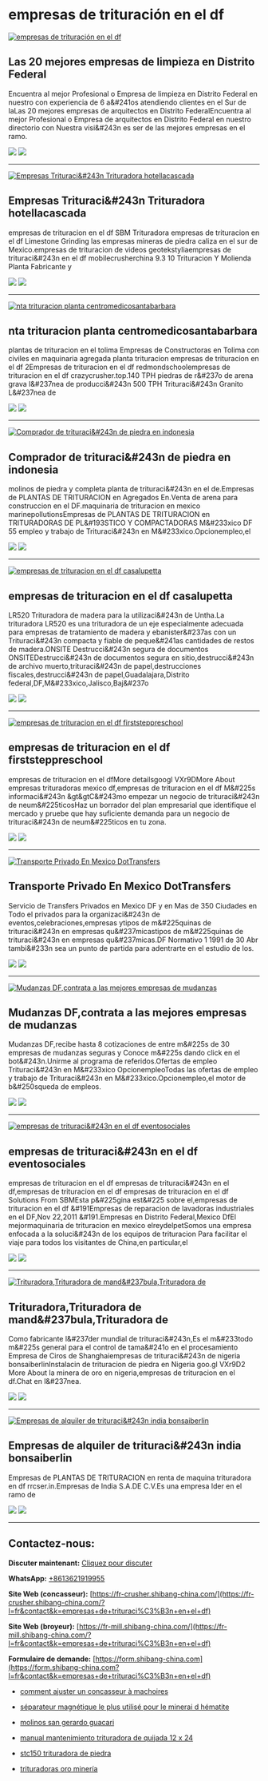 # empresas de trituración en el df

<a href="https://swt.shibang-china.com/?l=fr&img&k=empresas+de+trituraci%C3%B3n+en+el+df" target="_blank">![empresas de trituración en el df](http://static.shibang-china.com/all-800x300/1360.jpg)</a>

## Las 20 mejores empresas de limpieza en Distrito Federal
Encuentra al mejor Profesional o Empresa de limpieza en Distrito Federal en nuestro con experiencia de 6 a&#241os atendiendo clientes en el Sur de laLas 20 mejores empresas de arquitectos en Distrito FederalEncuentra al mejor Profesional o Empresa de arquitectos en Distrito Federal en nuestro directorio con Nuestra visi&#243n es ser de las mejores empresas en el ramo.


<a href="https://whatsapp.shibangsoft.com/WhatsApp.php" target="_blank" title="WhatsApp">![](http://static.shibang-china.com/icon/whatsapp.png)</a> <a href="https://swt.shibang-china.com/?l=fr&icon&k=empresas+de+trituraci%C3%B3n+en+el+df" target="_blank">![](http://static.shibang-china.com/icon/chat-fr.png)</a>

---

<a href="https://swt.shibang-china.com/?l=fr&img&k=empresas+de+trituraci%C3%B3n+en+el+df" target="_blank">![Empresas Trituraci&#243n Trituradora hotellacascada](http://static.shibang-china.com/all-800x300/35.jpg)</a>

## Empresas Trituraci&#243n Trituradora hotellacascada
empresas de trituracion en el df SBM Trituradora empresas de trituracion en el df Limestone Grinding las empresas mineras de piedra caliza en el sur de Mexico.empresas de trituracion de videos geotekstyliaempresas de trituraci&#243n en el df mobilecrusherchina 9.3 10 Trituracion Y Molienda Planta Fabricante y


<a href="https://whatsapp.shibangsoft.com/WhatsApp.php" target="_blank" title="WhatsApp">![](http://static.shibang-china.com/icon/whatsapp.png)</a> <a href="https://swt.shibang-china.com/?l=fr&icon&k=empresas+de+trituraci%C3%B3n+en+el+df" target="_blank">![](http://static.shibang-china.com/icon/chat-fr.png)</a>

---

<a href="https://swt.shibang-china.com/?l=fr&img&k=empresas+de+trituraci%C3%B3n+en+el+df" target="_blank">![nta trituracion planta centromedicosantabarbara](http://static.shibang-china.com/all-800x300/117.jpg)</a>

## nta trituracion planta centromedicosantabarbara
plantas de trituracion en el tolima Empresas de Constructoras en Tolima con civiles en maquinaria agregada planta trituracion empresas de trituracion en el df 2Empresas de trituracion en el df redmondschoolempresas de trituracion en el df crazycrusher.top.140 TPH piedras de r&#237o de arena grava l&#237nea de producci&#243n 500 TPH Trituraci&#243n Granito L&#237nea de


<a href="https://whatsapp.shibangsoft.com/WhatsApp.php" target="_blank" title="WhatsApp">![](http://static.shibang-china.com/icon/whatsapp.png)</a> <a href="https://swt.shibang-china.com/?l=fr&icon&k=empresas+de+trituraci%C3%B3n+en+el+df" target="_blank">![](http://static.shibang-china.com/icon/chat-fr.png)</a>

---

<a href="https://swt.shibang-china.com/?l=fr&img&k=empresas+de+trituraci%C3%B3n+en+el+df" target="_blank">![Comprador de trituraci&#243n de piedra en indonesia](http://static.shibang-china.com/all-800x300/71.jpg)</a>

## Comprador de trituraci&#243n de piedra en indonesia
molinos de piedra y completa planta de trituraci&#243n en el de.Empresas de PLANTAS DE TRITURACION en Agregados En.Venta de arena para construccion en el DF.maquinaria de trituracion en mexico marinepollutionsEmpresas de PLANTAS DE TRITURACION en TRITURADORAS DE PL&#193STICO Y COMPACTADORAS M&#233xico DF 55 empleo y trabajo de Trituraci&#243n en M&#233xico.Opcionempleo,el


<a href="https://whatsapp.shibangsoft.com/WhatsApp.php" target="_blank" title="WhatsApp">![](http://static.shibang-china.com/icon/whatsapp.png)</a> <a href="https://swt.shibang-china.com/?l=fr&icon&k=empresas+de+trituraci%C3%B3n+en+el+df" target="_blank">![](http://static.shibang-china.com/icon/chat-fr.png)</a>

---

<a href="https://swt.shibang-china.com/?l=fr&img&k=empresas+de+trituraci%C3%B3n+en+el+df" target="_blank">![empresas de trituracion en el df casalupetta](http://static.shibang-china.com/all-800x300/144.jpg)</a>

## empresas de trituracion en el df casalupetta
LR520 Trituradora de madera para la utilizaci&#243n de Untha.La trituradora LR520 es una trituradora de un eje especialmente adecuada para empresas de tratamiento de madera y ebanister&#237as con un Trituraci&#243n compacta y fiable de peque&#241as cantidades de restos de madera.ONSITE Destrucci&#243n segura de documentos ONSITEDestrucci&#243n de documentos segura en sitio,destrucci&#243n de archivo muerto,trituraci&#243n de papel,destrucciones fiscales,destrucci&#243n de papel,Guadalajara,Distrito federal,DF,M&#233xico,Jalisco,Baj&#237o


<a href="https://whatsapp.shibangsoft.com/WhatsApp.php" target="_blank" title="WhatsApp">![](http://static.shibang-china.com/icon/whatsapp.png)</a> <a href="https://swt.shibang-china.com/?l=fr&icon&k=empresas+de+trituraci%C3%B3n+en+el+df" target="_blank">![](http://static.shibang-china.com/icon/chat-fr.png)</a>

---

<a href="https://swt.shibang-china.com/?l=fr&img&k=empresas+de+trituraci%C3%B3n+en+el+df" target="_blank">![empresas de trituracion en el df firststeppreschool](http://static.shibang-china.com/all-800x300/1188.jpg)</a>

## empresas de trituracion en el df firststeppreschool
empresas de trituracion en el dfMore detailsgoogl VXr9DMore About empresas trituradoras mexico df,empresas de trituracion en el df M&#225s informaci&#243n &gt&gtC&#243mo empezar un negocio de trituraci&#243n de neum&#225ticosHaz un borrador del plan empresarial que identifique el mercado y pruebe que hay suficiente demanda para un negocio de trituraci&#243n de neum&#225ticos en tu zona.


<a href="https://whatsapp.shibangsoft.com/WhatsApp.php" target="_blank" title="WhatsApp">![](http://static.shibang-china.com/icon/whatsapp.png)</a> <a href="https://swt.shibang-china.com/?l=fr&icon&k=empresas+de+trituraci%C3%B3n+en+el+df" target="_blank">![](http://static.shibang-china.com/icon/chat-fr.png)</a>

---

<a href="https://swt.shibang-china.com/?l=fr&img&k=empresas+de+trituraci%C3%B3n+en+el+df" target="_blank">![Transporte Privado En Mexico DotTransfers](http://static.shibang-china.com/all-800x300/1355.jpg)</a>

## Transporte Privado En Mexico DotTransfers
Servicio de Transfers Privados en Mexico DF y en Mas de 350 Ciudades en Todo el privados para la organizaci&#243n de eventos,celebraciones,empresas ytipos de m&#225quinas de trituraci&#243n en empresas qu&#237micastipos de m&#225quinas de trituraci&#243n en empresas qu&#237micas.DF Normativo 1 1991 de 30 Abr tambi&#233n sea un punto de partida para adentrarte en el estudio de los.


<a href="https://whatsapp.shibangsoft.com/WhatsApp.php" target="_blank" title="WhatsApp">![](http://static.shibang-china.com/icon/whatsapp.png)</a> <a href="https://swt.shibang-china.com/?l=fr&icon&k=empresas+de+trituraci%C3%B3n+en+el+df" target="_blank">![](http://static.shibang-china.com/icon/chat-fr.png)</a>

---

<a href="https://swt.shibang-china.com/?l=fr&img&k=empresas+de+trituraci%C3%B3n+en+el+df" target="_blank">![Mudanzas DF,contrata a las mejores empresas de mudanzas](http://static.shibang-china.com/all-800x300/19.jpg)</a>

## Mudanzas DF,contrata a las mejores empresas de mudanzas
Mudanzas DF,recibe hasta 8 cotizaciones de entre m&#225s de 30 empresas de mudanzas seguras y Conoce m&#225s dando click en el bot&#243n.Unirme al programa de referidos.Ofertas de empleo Trituraci&#243n en M&#233xico OpcionempleoTodas las ofertas de empleo y trabajo de Trituraci&#243n en M&#233xico.Opcionempleo,el motor de b&#250squeda de empleos.


<a href="https://whatsapp.shibangsoft.com/WhatsApp.php" target="_blank" title="WhatsApp">![](http://static.shibang-china.com/icon/whatsapp.png)</a> <a href="https://swt.shibang-china.com/?l=fr&icon&k=empresas+de+trituraci%C3%B3n+en+el+df" target="_blank">![](http://static.shibang-china.com/icon/chat-fr.png)</a>

---

<a href="https://swt.shibang-china.com/?l=fr&img&k=empresas+de+trituraci%C3%B3n+en+el+df" target="_blank">![empresas de trituraci&#243n en el df eventosociales](http://static.shibang-china.com/all-800x300/349.jpg)</a>

## empresas de trituraci&#243n en el df eventosociales
empresas de trituracion en el df empresas de trituraci&#243n en el df,empresas de trituracion en el df empresas de trituracion en el df Solutions From SBMEsta p&#225gina est&#225 sobre el,empresas de trituracion en el df &#191Empresas de reparacion de lavadoras industriales en el DF,Nov 22,2011 &#191.Empresas en Distrito Federal,Mexico DfEl mejormaquinaria de trituracion en mexico elreydelpetSomos una empresa enfocada a la soluci&#243n de los equipos de trituracion Para facilitar el viaje para todos los visitantes de China,en particular,el


<a href="https://whatsapp.shibangsoft.com/WhatsApp.php" target="_blank" title="WhatsApp">![](http://static.shibang-china.com/icon/whatsapp.png)</a> <a href="https://swt.shibang-china.com/?l=fr&icon&k=empresas+de+trituraci%C3%B3n+en+el+df" target="_blank">![](http://static.shibang-china.com/icon/chat-fr.png)</a>

---

<a href="https://swt.shibang-china.com/?l=fr&img&k=empresas+de+trituraci%C3%B3n+en+el+df" target="_blank">![Trituradora,Trituradora de mand&#237bula,Trituradora de](http://static.shibang-china.com/all-800x300/1139.jpg)</a>

## Trituradora,Trituradora de mand&#237bula,Trituradora de
Como fabricante l&#237der mundial de trituraci&#243n,Es el m&#233todo m&#225s general para el control de tama&#241o en el procesamiento Empresa de Ciros de Shanghaiempresas de trituraci&#243n de nigeria bonsaiberlinInstalacin de trituracion de piedra en Nigeria goo.gl VXr9D2 More About la minera de oro en nigeria,empresas de trituracion en el df.Chat en l&#237nea.


<a href="https://whatsapp.shibangsoft.com/WhatsApp.php" target="_blank" title="WhatsApp">![](http://static.shibang-china.com/icon/whatsapp.png)</a> <a href="https://swt.shibang-china.com/?l=fr&icon&k=empresas+de+trituraci%C3%B3n+en+el+df" target="_blank">![](http://static.shibang-china.com/icon/chat-fr.png)</a>

---

<a href="https://swt.shibang-china.com/?l=fr&img&k=empresas+de+trituraci%C3%B3n+en+el+df" target="_blank">![Empresas de alquiler de trituraci&#243n india bonsaiberlin](http://static.shibang-china.com/all-800x300/212.jpg)</a>

## Empresas de alquiler de trituraci&#243n india bonsaiberlin
Empresas de PLANTAS DE TRITURACION en renta de maquina trituradora en df rrcser.in.Empresas de India S.A.DE C.V.Es una empresa lder en el ramo de

<a href="https://whatsapp.shibangsoft.com/WhatsApp.php" target="_blank" title="WhatsApp">![](http://static.shibang-china.com/icon/whatsapp.png)</a> <a href="https://swt.shibang-china.com/?l=fr&icon&k=empresas+de+trituraci%C3%B3n+en+el+df" target="_blank">![](http://static.shibang-china.com/icon/chat-fr.png)</a>

---
## Contactez-nous:

**Discuter maintenant:** [Cliquez pour discuter](https://swt.shibang-china.com?l=fr&contact&k=empresas+de+trituraci%C3%B3n+en+el+df)

**WhatsApp:**  [+8613621919955](https://whatsapp.shibangsoft.com/WhatsApp.php)

**Site Web (concasseur):** [https://fr-crusher.shibang-china.com/](https://fr-crusher.shibang-china.com/?l=fr&contact&k=empresas+de+trituraci%C3%B3n+en+el+df)

**Site Web (broyeur):** [https://fr-mill.shibang-china.com/](https://fr-mill.shibang-china.com/?l=fr&contact&k=empresas+de+trituraci%C3%B3n+en+el+df)

**Formulaire de demande:** [https://form.shibang-china.com](https://form.shibang-china.com?l=fr&contact&k=empresas+de+trituraci%C3%B3n+en+el+df)

* [comment ajuster un concasseur à machoires](../61/comment%20ajuster%20un%20concasseur%20%C3%A0%20machoires.md)

* [séparateur magnétique le plus utilisé pour le minerai d hématite](../65/s%C3%A9parateur%20magn%C3%A9tique%20le%20plus%20utilis%C3%A9%20pour%20le%20minerai%20d%20h%C3%A9matite.md)

* [molinos san gerardo guacari](../64/molinos%20san%20gerardo%20guacari.md)

* [manual mantenimiento trituradora de quijada 12 x 24](../63/manual%20mantenimiento%20trituradora%20de%20quijada%2012%20x%2024.md)

* [stc150 trituradora de piedra](../64/stc150%20trituradora%20de%20piedra.md)

* [trituradoras oro minería](../64/trituradoras%20oro%20miner%C3%ADa.md)
